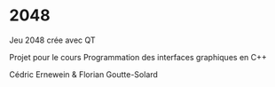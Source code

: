 # 2048
Jeu 2048 crée avec QT

Projet pour le cours Programmation des interfaces graphiques en C++

Cédric Ernewein & Florian Goutte-Solard
